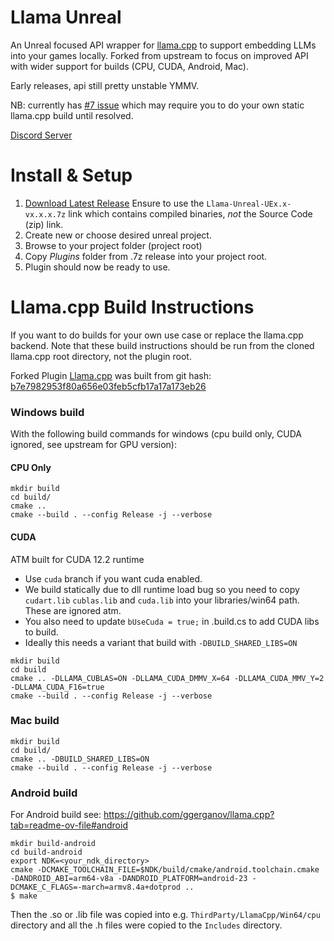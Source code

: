 # Llama Unreal

An Unreal focused API wrapper for [llama.cpp](https://github.com/ggerganov/llama.cpp) to support embedding LLMs into your games locally. Forked from upstream to focus on improved API with wider support for builds (CPU, CUDA, Android, Mac).

Early releases, api still pretty unstable YMMV.

NB: currently has [#7 issue](https://github.com/getnamo/Llama-Unreal/issues/7) which may require you to do your own static llama.cpp build until resolved.

[Discord Server](https://discord.gg/qfJUyxaW4s)

# Install & Setup

1. [Download Latest Release](https://github.com/getnamo/Llama-Unreal/releases) Ensure to use the `Llama-Unreal-UEx.x-vx.x.x.7z` link which contains compiled binaries, *not* the Source Code (zip) link.
2. Create new or choose desired unreal project.
3. Browse to your project folder (project root)
4. Copy *Plugins* folder from .7z release into your project root.
5. Plugin should now be ready to use.

# Llama.cpp Build Instructions

If you want to do builds for your own use case or replace the llama.cpp backend. Note that these build instructions should be run from the cloned llama.cpp root directory, not the plugin root.

Forked Plugin [Llama.cpp](https://github.com/ggerganov/llama.cpp) was built from git hash: [b7e7982953f80a656e03feb5cfb17a17a173eb26](https://github.com/ggerganov/llama.cpp/tree/b7e7982953f80a656e03feb5cfb17a17a173eb26)


### Windows build
With the following build commands for windows (cpu build only, CUDA ignored, see upstream for GPU version):

#### CPU Only

```
mkdir build
cd build/
cmake ..
cmake --build . --config Release -j --verbose
```

#### CUDA

ATM built for CUDA 12.2 runtime

- Use `cuda` branch if you want cuda enabled.
- We build statically due to dll runtime load bug so you need to copy `cudart.lib` `cublas.lib` and `cuda.lib` into your libraries/win64 path. These are ignored atm.
- You also need to update `bUseCuda = true;` in .build.cs to add CUDA libs to build.
- Ideally this needs a variant that build with `-DBUILD_SHARED_LIBS=ON`

```
mkdir build
cd build
cmake .. -DLLAMA_CUBLAS=ON -DLLAMA_CUDA_DMMV_X=64 -DLLAMA_CUDA_MMV_Y=2 -DLLAMA_CUDA_F16=true
cmake --build . --config Release -j --verbose
```

### Mac build

```
mkdir build
cd build/
cmake .. -DBUILD_SHARED_LIBS=ON
cmake --build . --config Release -j --verbose
```

### Android build

For Android build see: https://github.com/ggerganov/llama.cpp?tab=readme-ov-file#android

```
mkdir build-android
cd build-android
export NDK=<your_ndk_directory>
cmake -DCMAKE_TOOLCHAIN_FILE=$NDK/build/cmake/android.toolchain.cmake -DANDROID_ABI=arm64-v8a -DANDROID_PLATFORM=android-23 -DCMAKE_C_FLAGS=-march=armv8.4a+dotprod ..
$ make
```

Then the .so or .lib file was copied into e.g. `ThirdParty/LlamaCpp/Win64/cpu` directory and all the .h files were copied to the `Includes` directory.
